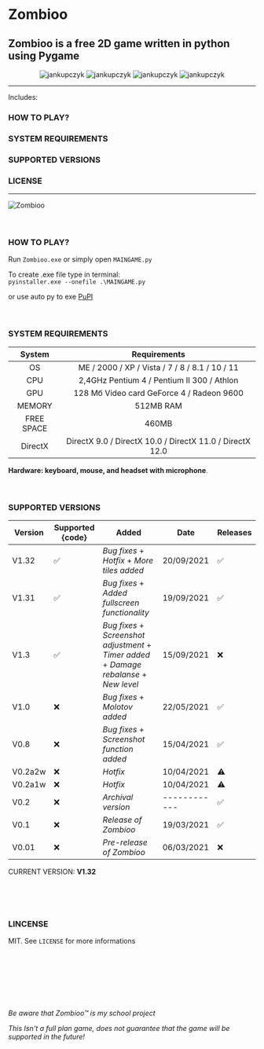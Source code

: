 # Zombioo
## Zombioo is a free 2D game written in python using Pygame

<p align="center">
  <img src="https://img.shields.io/github/issues/jankupczyk/Zombioo?color=critical&style=for-the-badge" alt="jankupczyk" />
  <img src="https://img.shields.io/github/stars/jankupczyk/Zombioo?color=success&style=for-the-badge" alt="jankupczyk" />
  <img src="https://img.shields.io/github/forks/jankupczyk/Zombioo?color=success&style=for-the-badge" alt="jankupczyk" />
  <img src="https://img.shields.io/github/license/jankupczyk/Zombioo?color=important&style=for-the-badge" alt="jankupczyk" />
</p>

---
Includes:
### HOW TO PLAY?
### SYSTEM REQUIREMENTS
### SUPPORTED VERSIONS
### LICENSE
---


![Zombioo](demo/demoNEW.gif)
<br />
<br />
<br />
### HOW TO PLAY?
Run ```Zombioo.exe``` or simply open ```MAINGAME.py```

To create .exe file type in terminal:     
```pyinstaller.exe --onefile .\MAINGAME.py```



or use auto py to exe
[PuPI](https://pypi.org/project/auto-py-to-exe/)
<br />
<br /> 
<br />
### SYSTEM REQUIREMENTS 

| System     | Requirements                                                       |
|:----------:|:------------------------------------------------------------------:|
| OS         | ME / 2000 / XP / Vista / 7 / 8 / 8.1 / 10 / 11                     |
| CPU        | 2,4GHz Pentium 4 / Pentium II 300  / Athlon                        |
| GPU        | 128 Мб Video card GeForce 4 / Radeon 9600                          |
| MEMORY     | 512MB RAM                                                          |
| FREE SPACE | 460MB                                                              |
| DirectX    | DirectX 9.0 / DirectX 10.0 / DirectX 11.0 / DirectX 12.0           |

<b>Hardware: keyboard, mouse, and headset with microphone</b>.
<br />
<br />
<br />

### SUPPORTED VERSIONS
| Version | Supported {code}   | Added                                                                                      | Date       | Releases           |
| ------- | ------------------ | ------------------------------------------------------------------------------------------ | ---------- | ------------------ |
| V1.32   | :white_check_mark: | *Bug fixes* + *Hotfix* + *More tiles added*                                                | 20/09/2021 | :white_check_mark: |
| V1.31   | :white_check_mark: | *Bug fixes* + *Added fullscreen functionality*                                             | 19/09/2021 | :white_check_mark: |
| V1.3    | :white_check_mark: | *Bug fixes* + *Screenshot adjustment* + *Timer added* + *Damage rebalanse* + *New level*   | 15/09/2021 | :x:                |
| V1.0    | :x:                | *Bug fixes* + *Molotov added*                                                              | 22/05/2021 | :white_check_mark: |
| V0.8    | :x:                | *Bug fixes* + *Screenshot function added*                                                  | 15/04/2021 | :white_check_mark: |
| V0.2a2w | :x:                | *Hotfix*                                                                                   | 10/04/2021 | :warning:          |
| V0.2a1w | :x:                | *Hotfix*                                                                                   | 10/04/2021 | :warning:          |
| V0.2    | :x:                | *Archival version*                                                                         |------------| :white_check_mark: |
| V0.1    | :x:                | *Release of Zombioo*                                                                       | 19/03/2021 | :white_check_mark: |
| V0.01   | :x:                | *Pre-release of Zombioo*                                                                   | 06/03/2021 | :x:                |

CURRENT VERSION: <b>V1.32</b>

<br />
<br />
<br />
 
### LINCENSE

MIT. See ```LICENSE``` for more informations

<br />
<br />
<br />
<br />
<br />
<br /> 

*Be aware that Zombioo™ is my school project*

*This Isn't a full plan game, does not guarantee that the game will be supported in the future!*
